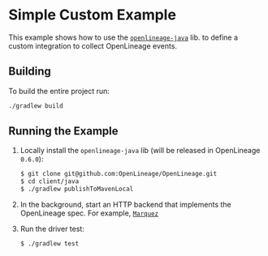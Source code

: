 # Simple Custom Example

This example shows how to use the [`openlineage-java`](https://search.maven.org/artifact/io.openlineage/openlineage-java) lib. to define a custom integration to collect OpenLineage events.

## Building

To build the entire project run:

```bash
./gradlew build
```

## Running the Example

1. Locally install the `openlineage-java` lib (will be released in OpenLineage `0.6.0`):

   ```bash
   $ git clone git@github.com:OpenLineage/OpenLineage.git
   $ cd client/java
   $ ./gradlew publishToMavenLocal
   ```
2. In the background, start an HTTP backend that implements the OpenLineage spec. For example, [`Marquez`](https://github.com/MarquezProject/marquez#quickstart)
   
2. Run the driver test:

   ```bash
   $ ./gradlew test
   ```
